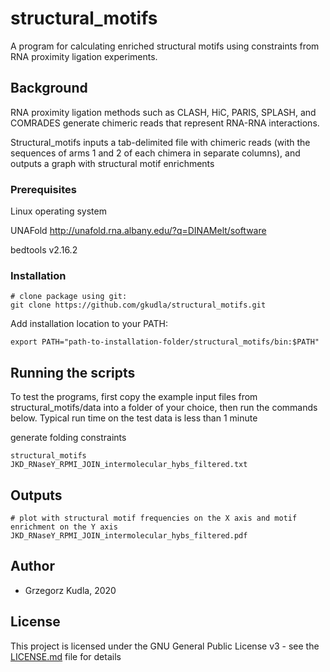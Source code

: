 # structural_motifs

A program for calculating enriched structural motifs using constraints from RNA proximity ligation experiments.

## Background

RNA proximity ligation methods such as CLASH, HiC, PARIS, SPLASH, and COMRADES generate chimeric reads that represent RNA-RNA interactions.

Structural_motifs inputs a tab-delimited file with chimeric reads (with the sequences of arms 1 and 2 of each chimera in separate columns), and outputs a graph with structural motif enrichments

### Prerequisites

Linux operating system

UNAFold http://unafold.rna.albany.edu/?q=DINAMelt/software

bedtools v2.16.2

### Installation

```
# clone package using git:
git clone https://github.com/gkudla/structural_motifs.git
```

Add installation location to your PATH:

```
export PATH="path-to-installation-folder/structural_motifs/bin:$PATH"
```

## Running the scripts

To test the programs, first copy the example input files from structural_motifs/data into a folder of your choice, then run the commands below. Typical run time on the test data is less than 1 minute 

generate folding constraints

```
structural_motifs JKD_RNaseY_RPMI_JOIN_intermolecular_hybs_filtered.txt
```

## Outputs
 
```
# plot with structural motif frequencies on the X axis and motif enrichment on the Y axis
JKD_RNaseY_RPMI_JOIN_intermolecular_hybs_filtered.pdf

```

## Author

* Grzegorz Kudla, 2020

## License

This project is licensed under the GNU General Public License v3 - see the [LICENSE.md](LICENSE.md) file for details
